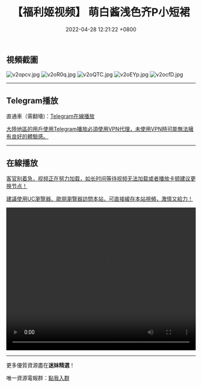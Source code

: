 ﻿---
layout: post
title:  "【福利姬视频】 萌白酱浅色齐P小短裙"
date:   2022-04-28 12:21:22 +0800
categories: FuLiJi
tags: 推特 福利姬   萌白酱 少女 短裙
img: https://kanjiantu.top/images/2022/04/28/v2opcv.jpg
---


## 視頻截圖

![v2opcv.jpg](https://kanjiantu.top/images/2022/04/28/v2opcv.jpg)
![v2oR0q.jpg](https://kanjiantu.top/images/2022/04/28/v2oR0q.jpg)
![v2oQTC.jpg](https://kanjiantu.top/images/2022/04/28/v2oQTC.jpg)
![v2oEYp.jpg](https://kanjiantu.top/images/2022/04/28/v2oEYp.jpg)
![v2ocfD.jpg](https://kanjiantu.top/images/2022/04/28/v2ocfD.jpg)

* * *
## Telegram播放

直通車（需翻墻)：[Telegram在線播放](https://t.me/mimeijingxuan/835)


<u>大陸地區的用戶使用Telegram播放必須使用VPN代理，未使用VPN時可能無法擁有良好的體驗感。</u> 
* * *
## 在線播放
<u>客官别着急，视频正在努力加载，如长时间等待视频无法加载或者播放卡顿建议更换节点！</u>

<u>建議使用UC瀏覽器、歐朋瀏覽器訪問本站，可直接緩存本站視頻，激情又給力！</u>
<center><video src="https://cdn.publer.io/uploads/videos/626552f7db279765b0fba704/65be888bc7af92db37105fd1e5188aec.mp4" width="100%" height="380px" controls="controls"></video></center>

* * *
更多優質資源盡在**迷妹精選**！

唯一資源電報群：[點我入群](https://t.me/mimeijingxuan)


